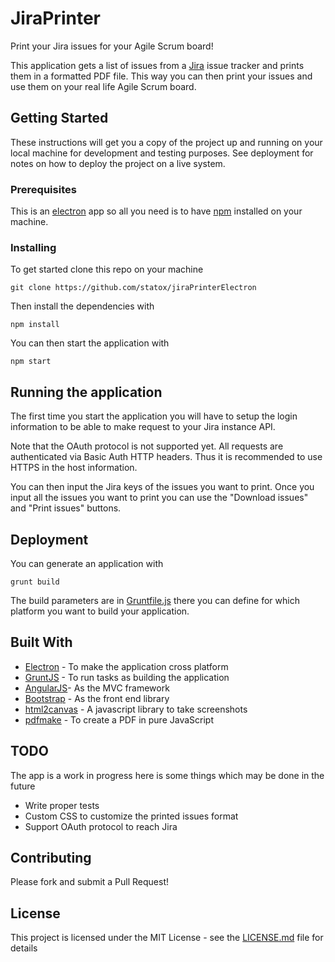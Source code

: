 # JiraPrinter

Print your Jira issues for your Agile Scrum board!

This application gets a list of issues from a
[Jira](https://www.atlassian.com/software/jira) issue tracker and prints them in
a formatted PDF file. This way you can then print your issues and use them on
your real life Agile Scrum board.

## Getting Started

These instructions will get you a copy of the project up and running on your
local machine for development and testing purposes. See deployment for notes on
how to deploy the project on a live system.

### Prerequisites

This is an [electron](https://electronjs.org/) app so all you need is to have
[npm](https://www.npmjs.com/) installed on your machine.

### Installing

To get started clone this repo on your machine

    git clone https://github.com/statox/jiraPrinterElectron

Then install the dependencies with

    npm install

You can then start the application with

    npm start

## Running the application

The first time you start the application you will have to setup the login
information to be able to make request to your Jira instance API.

Note that the OAuth protocol is not supported yet. All requests are authenticated
via Basic Auth HTTP headers. Thus it is recommended to use HTTPS in the host
information.

You can then input the Jira keys of the issues you want to print. Once you input
all the issues you want to print you can use the "Download issues" and "Print
issues" buttons.

## Deployment

You can generate an application with

    grunt build

The build parameters are in [Gruntfile.js](Gruntfile.js) there you can define for which
platform you want to build your application.

## Built With

* [Electron](https://electronjs.org/) - To make the application cross platform
* [GruntJS](https://gruntjs.com/) - To run tasks as building the application
* [AngularJS](https://angularjs.org/)- As the MVC framework
* [Bootstrap](https://getbootstrap.com/) - As the front end library
* [html2canvas](https://html2canvas.hertzen.com/) - A javascript library to take
  screenshots
* [pdfmake](http://pdfmake.org/#/) - To create a PDF in pure JavaScript

## TODO

The app is a work in progress here is some things which may be done in the
future

* Write proper tests
* Custom CSS to customize the printed issues format
* Support OAuth protocol to reach Jira

## Contributing

Please fork and submit a Pull Request!

## License

This project is licensed under the MIT License - see the [LICENSE.md](LICENSE.md) file for details
